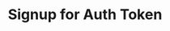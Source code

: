 ---
title: "Signup for Auth Token"
link: "https://registration.storj.io"
weight: -1000
type: link
---